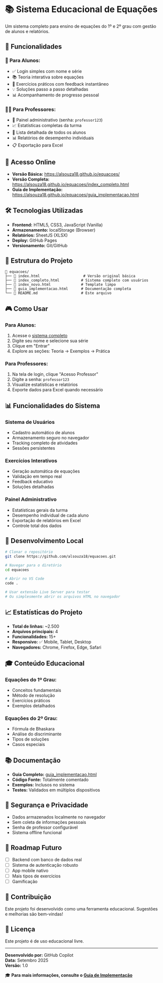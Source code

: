 # 📚 Sistema Educacional de Equações

Um sistema completo para ensino de equações do 1º e 2º grau com gestão de alunos e relatórios.

## 🎯 **Funcionalidades**

### 👥 **Para Alunos:**
- ✅ Login simples com nome e série
- 📚 Teoria interativa sobre equações
- 🎯 Exercícios práticos com feedback instantâneo
- 💡 Soluções passo a passo detalhadas
- 📊 Acompanhamento de progresso pessoal

### 👨‍🏫 **Para Professores:**
- 🔐 Painel administrativo (senha: `professor123`)
- 📈 Estatísticas completas da turma
- 👥 Lista detalhada de todos os alunos
- 📊 Relatórios de desempenho individuais
- 📋 Exportação para Excel

## 🚀 **Acesso Online**

- **Versão Básica:** https://alsouza18.github.io/equacoes/
- **Versão Completa:** https://alsouza18.github.io/equacoes/index_completo.html
- **Guia de Implementação:** https://alsouza18.github.io/equacoes/guia_implementacao.html

## 🛠️ **Tecnologias Utilizadas**

- **Frontend:** HTML5, CSS3, JavaScript (Vanilla)
- **Armazenamento:** localStorage (Browser)
- **Relatórios:** SheetJS (XLSX)
- **Deploy:** GitHub Pages
- **Versionamento:** Git/GitHub

## 📁 **Estrutura do Projeto**

```
📁 equacoes/
├── 📄 index.html                    # Versão original básica
├── 📄 index_completo.html          # Sistema completo com usuários
├── 📄 index_novo.html              # Template limpo
├── 📄 guia_implementacao.html      # Documentação completa
└── 📄 README.md                    # Este arquivo
```

## 🎮 **Como Usar**

### **Para Alunos:**
1. Acesse o [sistema completo](https://alsouza18.github.io/equacoes/index_completo.html)
2. Digite seu nome e selecione sua série
3. Clique em "Entrar"
4. Explore as seções: Teoria → Exemplos → Prática

### **Para Professores:**
1. Na tela de login, clique "Acesso Professor"
2. Digite a senha: `professor123`
3. Visualize estatísticas e relatórios
4. Exporte dados para Excel quando necessário

## 📊 **Funcionalidades do Sistema**

### **Sistema de Usuários**
- Cadastro automático de alunos
- Armazenamento seguro no navegador
- Tracking completo de atividades
- Sessões persistentes

### **Exercícios Interativos**
- Geração automática de equações
- Validação em tempo real
- Feedback educativo
- Soluções detalhadas

### **Painel Administrativo**
- Estatísticas gerais da turma
- Desempenho individual de cada aluno
- Exportação de relatórios em Excel
- Controle total dos dados

## 🔧 **Desenvolvimento Local**

```bash
# Clonar o repositório
git clone https://github.com/alsouza18/equacoes.git

# Navegar para o diretório
cd equacoes

# Abrir no VS Code
code .

# Usar extensão Live Server para testar
# Ou simplesmente abrir os arquivos HTML no navegador
```

## 📈 **Estatísticas do Projeto**

- **Total de linhas:** ~2.500
- **Arquivos principais:** 4
- **Funcionalidades:** 15+
- **Responsivo:** ✅ Mobile, Tablet, Desktop
- **Navegadores:** Chrome, Firefox, Edge, Safari

## 🎓 **Conteúdo Educacional**

### **Equações do 1º Grau:**
- Conceitos fundamentais
- Método de resolução
- Exercícios práticos
- Exemplos detalhados

### **Equações do 2º Grau:**
- Fórmula de Bhaskara
- Análise do discriminante
- Tipos de soluções
- Casos especiais

## 📚 **Documentação**

- **Guia Completo:** [guia_implementacao.html](https://alsouza18.github.io/equacoes/guia_implementacao.html)
- **Código Fonte:** Totalmente comentado
- **Exemplos:** Inclusos no sistema
- **Testes:** Validados em múltiplos dispositivos

## 🔐 **Segurança e Privacidade**

- Dados armazenados localmente no navegador
- Sem coleta de informações pessoais
- Senha de professor configurável
- Sistema offline funcional

## 🎯 **Roadmap Futuro**

- [ ] Backend com banco de dados real
- [ ] Sistema de autenticação robusto
- [ ] App mobile nativo
- [ ] Mais tipos de exercícios
- [ ] Gamificação

## 🤝 **Contribuição**

Este projeto foi desenvolvido como uma ferramenta educacional. Sugestões e melhorias são bem-vindas!

## 📄 **Licença**

Este projeto é de uso educacional livre.

---

**Desenvolvido por:** GitHub Copilot  
**Data:** Setembro 2025  
**Versão:** 1.0  

🎓 **Para mais informações, consulte o [Guia de Implementação](https://alsouza18.github.io/equacoes/guia_implementacao.html)**
